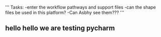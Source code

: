 '''
Tasks:
-enter the workflow pathways and support files
-can the shape files be used in this platform?
-Can Asbhy see them???
'''
## hello hello we are testing pycharm